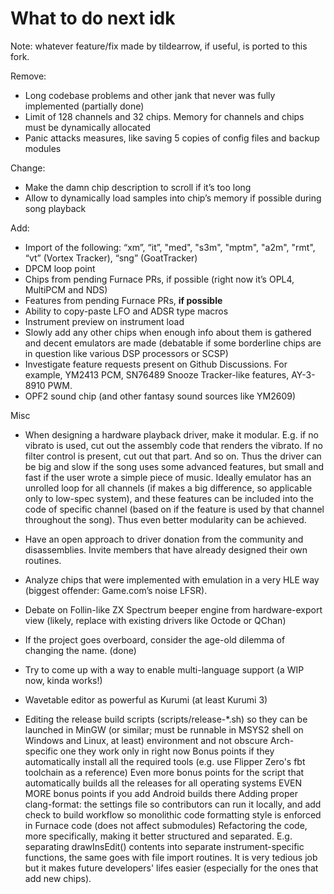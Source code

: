 # What to do next idk

Note: whatever feature/fix made by tildearrow, if useful, is ported to this fork.

Remove:
- Long codebase problems and other jank that never was fully implemented (partially done)
- Limit of 128 channels and 32 chips. Memory for channels and chips must be dynamically allocated
- Panic attacks measures, like saving 5 copies of config files and backup modules

Change:
- Make the damn chip description to scroll if it’s too long
- Allow to dynamically load samples into chip’s memory if possible during song playback

Add:
- Import of the following: “xm”, “it”, "med", "s3m", "mptm", "a2m", "rmt", “vt” (Vortex Tracker), “sng” (GoatTracker)
- DPCM loop point
- Chips from pending Furnace PRs, if possible (right now it’s OPL4, MultiPCM and NDS)
- Features from pending Furnace PRs, **if possible**
- Ability to copy-paste LFO and ADSR type macros
- Instrument preview on instrument load
- Slowly add any other chips when enough info about them is gathered and decent emulators are made (debatable if some borderline chips are in question like various DSP processors or SCSP)
- Investigate feature requests present on Github Discussions. For example, YM2413 PCM, SN76489 Snooze Tracker-like features, AY-3-8910 PWM.
- OPF2 sound chip (and other fantasy sound sources like YM2609)

Misc
- When designing a hardware playback driver, make it modular. E.g. if no vibrato is used, cut out the assembly code that renders the vibrato. If no filter control is present, cut out that part. And so on. Thus the driver can be big and slow if the song uses some advanced features, but small and fast if the user wrote a simple piece of music. Ideally emulator has an unrolled loop for all channels (if makes a big difference, so applicable only to low-spec system), and these features can be included into the code of specific channel (based on if the feature is used by that channel throughout the song). Thus even better modularity can be achieved.
- Have an open approach to driver donation from the community and disassemblies. Invite members that have already designed their own routines.
- Analyze chips that were implemented with emulation in a very HLE way (biggest offender: Game.com’s noise LFSR).
- Debate on Follin-like ZX Spectrum beeper engine from hardware-export view (likely, replace with existing drivers like Octode or QChan)
- If the project goes overboard, consider the age-old dilemma of changing the name. (done)
- Try to come up with a way to enable multi-language support (a WIP now, kinda works!)
- Wavetable editor as powerful as Kurumi (at least Kurumi 3)

- Editing the release build scripts (scripts/release-*.sh) so they can be launched in MinGW (or similar; must be runnable in MSYS2 shell on Windows and Linux, at least) environment and not obscure Arch-specific one they work only in right now
Bonus points if they automatically install all the required tools (e.g. use Flipper Zero's fbt toolchain as a reference)
Even more bonus points for the script that automatically builds all the releases for all operating systems
EVEN MORE bonus points if you add Android builds there
Adding proper clang-format: the settings file so contributors can run it locally, and add check to build workflow so monolithic code formatting style is enforced in Furnace code (does not affect submodules)
Refactoring the code, more specifically, making it better structured and separated. E.g. separating drawInsEdit() contents into separate instrument-specific functions, the same goes with file import routines. It is very tedious job but it makes future developers' lifes easier (especially for the ones that add new chips).
